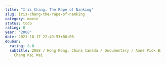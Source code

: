 ```yaml
---
title: "Iris Chang: The Rape of Nanking"
slug: iris-chang-the-rape-of-nanking
category: movie
status: todo
rating: 0
year: "2008"
date: 2021-10-17 22:49:53+08:00
douban:
  rating: 8.8
  subtitle: 2008 / Hong Kong, China Canada / Documentary / Anne Pick Bill Spahic /
    Cheng Kai Wai
---
```



